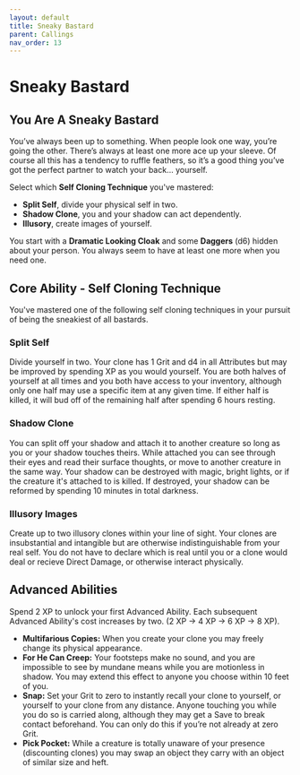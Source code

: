 ```yaml
---
layout: default
title: Sneaky Bastard
parent: Callings
nav_order: 13
---
```


# Sneaky Bastard

## You Are A Sneaky Bastard

You’ve always been up to something. When people look one way, you’re going the other. There’s always at least one more ace up your sleeve. Of course all this has a tendency to ruffle feathers, so it’s a good thing you’ve got the perfect partner to watch your back… yourself.

Select which **Self Cloning Technique** you've mastered:

* **Split Self**, divide your physical self in two.
* **Shadow Clone**, you and your shadow can act dependently.
* **Illusory**, create images of yourself.

You start with a **Dramatic Looking Cloak** and some **Daggers** (d6) hidden about your person. You always seem to have at least one more when you need one.


## Core Ability - Self Cloning Technique

You've mastered one of the following self cloning techniques in your pursuit of being the sneakiest of all bastards.

### Split Self

Divide yourself in two. Your clone has 1 Grit and d4 in all Attributes but may be improved by spending XP as you would yourself. You are both halves of yourself at all times and you both have access to your inventory, although only one half may use a specific item at any given time. If either half is killed, it will bud off of the remaining half after spending 6 hours resting.

### Shadow Clone

You can split off your shadow and attach it to another creature so long as you or your shadow touches theirs. While attached you can see through their eyes and read their surface thoughts, or move to another creature in the same way. Your shadow can be destroyed with magic, bright lights, or if the creature it's attached to is killed. If destroyed, your shadow can be reformed by spending 10 minutes in total darkness.

### Illusory Images

Create up to two illusory clones within your line of sight. Your clones are insubstantial and intangible but are otherwise indistinguishable from your real self. You do not have to declare which is real until you or a clone would deal or recieve Direct Damage, or otherwise interact physically. 

## Advanced Abilities

Spend 2 XP to unlock your first Advanced Ability. Each subsequent Advanced Ability's cost increases by two. (2 XP → 4 XP → 6 XP → 8 XP).

* **Multifarious Copies:** When you create your clone you may freely change its physical appearance.
* **For He Can Creep:** Your footsteps make no sound, and you are impossible to see by mundane means while you are motionless in shadow. You may extend this effect to anyone you choose within 10 feet of you.
* **Snap:** Set your Grit to zero to instantly recall your clone to yourself, or yourself to your clone from any distance. Anyone touching you while you do so is carried along, although they may get a Save to break contact beforehand. You can only do this if you’re not already at zero Grit.
* **Pick Pocket:** While a creature is totally unaware of your presence (discounting clones) you may swap an object they carry with an object of similar size and heft.